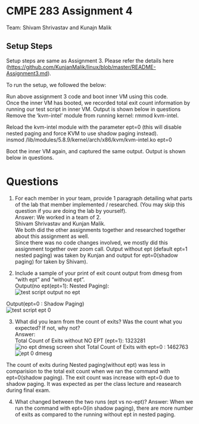 # CMPE 283 Assignment 4
Team: Shivam Shrivastav and Kunajn Malik 

## Setup Steps
Setup steps are same as Assignment 3. Please refer the details here (https://github.com/KunjanMalik/linux/blob/master/README-Assignment3.md).  

To run the setup, we followed the below:  

Run above assignment 3 code and boot inner VM using this code.  
Once the inner VM has booted, we recorded total exit count information by running our test script in inner VM.
Output is shown below in questions
Remove the ‘kvm-intel’ module from running kernel:
rmmod kvm-intel.  

Reload the kvm-intel module with the parameter ept=0 (this will disable nested paging and force KVM to use shadow paging instead).  
insmod /lib/modules/5.8.9/kernel/arch/x86/kvm/kvm-intel.ko ept=0  

Boot the inner VM again, and captured the same output.
Output is shown below in questions.
  
  
# Questions

1. For each member in your team, provide 1 paragraph detailing what parts of the lab that member implemented / researched. (You may skip this question if you are doing the lab by yourself).  
Answer: We worked in a team of 2.  
Shivam Shrivastav and Kunjan Malik.  
We both did the other assignments together and researched together about this assignment as well.  
Since there was no code changes involved, we mostly did this assignment together over zoom call.
Output without ept (default ept=1 nested paging) was taken by Kunjan and output for ept=0(shadow paging) for taken by Shivam).  
  
  
2. Include a sample of your print of exit count output from dmesg from “with ept” and “without ept”.  
Output(no ept(ept=1): Nested Paging):    
![test script output no ept](https://user-images.githubusercontent.com/24988178/102020723-081bca00-3da1-11eb-8798-bb5317e7c936.png)  
  
    
Output(ept=0 : Shadow Paging)  
![test script ept 0](https://user-images.githubusercontent.com/24988178/102022090-77e28280-3daa-11eb-9247-4d88cd58617e.png)

  
  
3. What did you learn from the count of exits? Was the count what you expected? If not, why not?  
Answer:   
Total Count of Exits without NO EPT (ept=1): 1323281  
![no ept dmesg screen shot](https://user-images.githubusercontent.com/24988178/102023667-33a7b000-3db3-11eb-890e-bf1c82b05aac.png)
Total Count of Exits with ept=0 : 1462763  
![ept 0 dmesg](https://user-images.githubusercontent.com/24988178/102021989-d65b3100-3da9-11eb-99ee-6735f4fe77f0.png)  

The count of exits during Nested paging(without ept) was less in comparision to the total exit count when we ran the command with ept=0(shadow paging).
The exit count was increase with ept=0 due to shadow paging. It was expected as per the class lecture and reasearch during final exam.


4. What changed between the two runs (ept vs no-ept)?
Answer: When we run the command with ept=0(in shadow paging), there are more number of exits as compared to the running without ept in nested paging.
